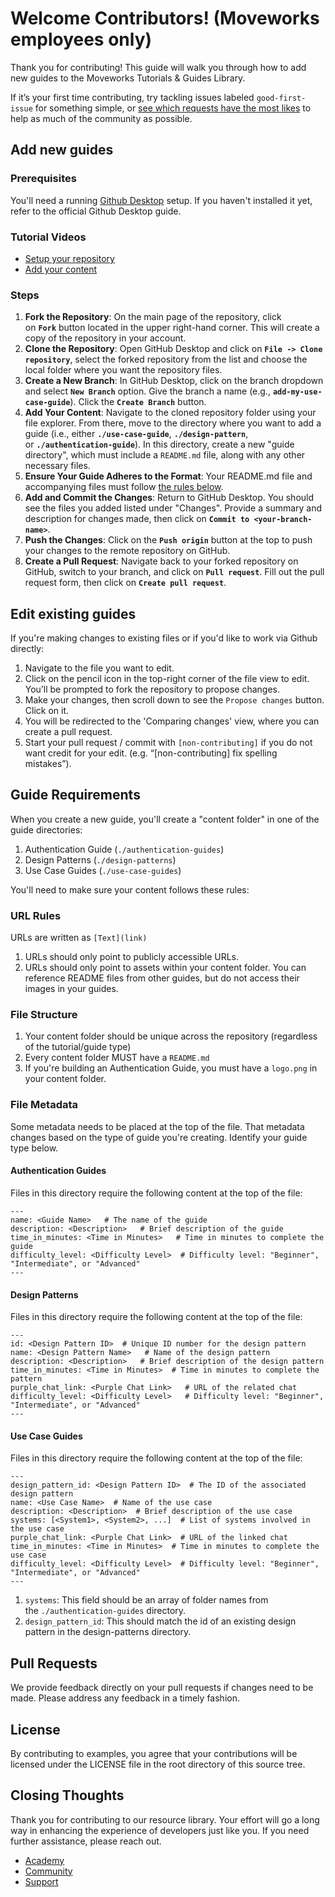 # Welcome Contributors! (Moveworks employees only)

Thank you for contributing! This guide will walk you through how to add new guides to the Moveworks Tutorials & Guides Library.

If it’s your first time contributing, try tackling issues labeled `good-first-issue` for something simple, or [see which requests have the most likes](https://github.com/moveworksinc/developer-docs/issues?q=is%3Aissue+is%3Aopen+sort%3Areactions-%2B1-desc) to help as much of the community as possible.

## Add new guides

### Prerequisites

You'll need a running [Github Desktop](https://desktop.github.com/) setup. If you haven't installed it yet, refer to the official Github Desktop guide.

### Tutorial Videos

- [Setup your repository](https://www.loom.com/share/f5b299cb4c264cf7b818ddf11c9f6b63)
- [Add your content](https://www.loom.com/share/730e5afb24444afba5688597e2be7c44)

### Steps

1. **Fork the Repository**: On the main page of the repository, click on **`Fork`** button located in the upper right-hand corner. This will create a copy of the repository in your account.
2. **Clone the Repository**: Open GitHub Desktop and click on **`File -> Clone repository`**, select the forked repository from the list and choose the local folder where you want the repository files.
3. **Create a New Branch**: In GitHub Desktop, click on the branch dropdown and select **`New Branch`** option. Give the branch a name (e.g., **`add-my-use-case-guide`**). Click the **`Create Branch`** button.
4. **Add Your Content**: Navigate to the cloned repository folder using your file explorer. From there, move to the directory where you want to add a guide (i.e., either **`./use-case-guide`**, **`./design-pattern`**, or **`./authentication-guide`**). In this directory, create a new "guide directory", which must include a `README.md` file, along with any other necessary files.
5. **Ensure Your Guide Adheres to the Format**: Your README.md file and accompanying files must follow [the rules below](https://github.com/moveworksinc/developer-docs/blob/main/README.md#guide-requirements).
6. **Add and Commit the Changes**: Return to GitHub Desktop. You should see the files you added listed under "Changes". Provide a summary and description for changes made, then click on **`Commit to <your-branch-name>`**.
7. **Push the Changes**: Click on the **`Push origin`** button at the top to push your changes to the remote repository on GitHub.
8. **Create a Pull Request**: Navigate back to your forked repository on GitHub, switch to your branch, and click on **`Pull request`**. Fill out the pull request form, then click on **`Create pull request`**.

## Edit existing guides

If you're making changes to existing files or if you'd like to work via Github directly:

1. Navigate to the file you want to edit.
2. Click on the pencil icon in the top-right corner of the file view to edit. You’ll be prompted to fork the repository to propose changes.
3. Make your changes, then scroll down to see the `Propose changes` button. Click on it.
4. You will be redirected to the 'Comparing changes' view, where you can create a pull request.
5. Start your pull request / commit with `[non-contributing]` if you do not want credit for your edit. (e.g. “[non-contributing] fix spelling mistakes”).

## Guide Requirements

When you create a new guide, you'll create a "content folder" in one of the guide directories:

1. Authentication Guide (`./authentication-guides`)
2. Design Patterns (`./design-patterns`)
3. Use Case Guides (`./use-case-guides`)

You'll need to make sure your content follows these rules:

### URL Rules

URLs are written as `[Text](link)`

1. URLs should only point to publicly accessible URLs.
2. URLs should only point to assets within your content folder. You can reference README files from other guides, but do not access their images in your guides.

### File Structure

1. Your content folder should be unique across the repository (regardless of the tutorial/guide type)
2. Every content folder MUST have a `README.md`
3. If you're building an Authentication Guide, you must have a `logo.png` in your content folder.

### File Metadata

Some metadata needs to be placed at the top of the file. That metadata changes based on the type of guide you're creating. Identify your guide type below.

#### Authentication Guides

Files in this directory require the following content at the top of the file:

```
---
name: <Guide Name>   # The name of the guide
description: <Description>   # Brief description of the guide
time_in_minutes: <Time in Minutes>   # Time in minutes to complete the guide
difficulty_level: <Difficulty Level>  # Difficulty level: "Beginner", "Intermediate", or "Advanced"
---
```

#### Design Patterns

Files in this directory require the following content at the top of the file:

```
---
id: <Design Pattern ID>  # Unique ID number for the design pattern
name: <Design Pattern Name>   # Name of the design pattern
description: <Description>   # Brief description of the design pattern
time_in_minutes: <Time in Minutes>  # Time in minutes to complete the pattern
purple_chat_link: <Purple Chat Link>   # URL of the related chat
difficulty_level: <Difficulty Level>   # Difficulty level: "Beginner", "Intermediate", or "Advanced"
---
```

#### Use Case Guides

Files in this directory require the following content at the top of the file:

```
---
design_pattern_id: <Design Pattern ID>  # The ID of the associated design pattern
name: <Use Case Name>  # Name of the use case
description: <Description>  # Brief description of the use case
systems: [<System1>, <System2>, ...]  # List of systems involved in the use case
purple_chat_link: <Purple Chat Link>  # URL of the linked chat
time_in_minutes: <Time in Minutes>  # Time in minutes to complete the use case
difficulty_level: <Difficulty Level>  # Difficulty level: "Beginner", "Intermediate", or "Advanced"
---
```

1. `systems`: This field should be an array of folder names from the `./authentication-guides` directory.
2. `design_pattern_id`: This should match the id of an existing design pattern in the design-patterns directory.

## Pull Requests

We provide feedback directly on your pull requests if changes need to be made. Please address any feedback in a timely fashion.

## License

By contributing to examples, you agree that your contributions will be licensed under the LICENSE file in the root directory of this source tree.

## Closing Thoughts

Thank you for contributing to our resource library. Your effort will go a long way in enhancing the experience of developers just like you. If you need further assistance, please reach out.

- [Academy](https://academy.moveworks.com/page/persona-developer)
- [Community](https://community.moveworks.com/developer-hub-6)
- [Support](https://developer.moveworks.com/creator-studio/support/)
